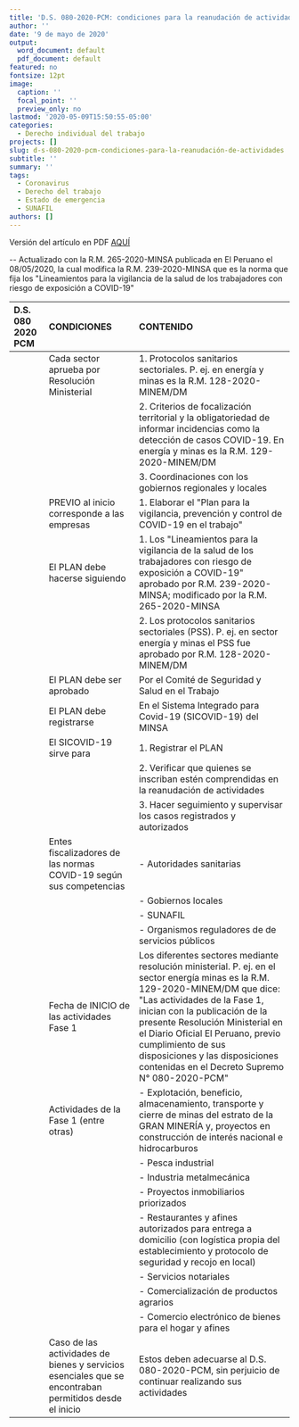 ```yaml
---
title: 'D.S. 080-2020-PCM: condiciones para la reanudación de actividades'
author: ''
date: '9 de mayo de 2020'
output:
  word_document: default
  pdf_document: default
featured: no
fontsize: 12pt
image:
  caption: ''
  focal_point: ''
  preview_only: no
lastmod: '2020-05-09T15:50:55-05:00'
categories: 
  - Derecho individual del trabajo
projects: []
slug: d-s-080-2020-pcm-condiciones-para-la-reanudación-de-actividades
subtitle: ''
summary: ''
tags:
  - Coronavirus
  - Derecho del trabajo
  - Estado de emergencia
  - SUNAFIL
authors: []
---
```

Versión del artículo en PDF [AQUÍ](/pdf/2020-05-07-d-s-080-2020-pcm-condiciones-para-la-reanudacion-de-actividades.pdf) 

-- Actualizado con la R.M. 265-2020-MINSA publicada en El Peruano el 08/05/2020, la cual modifica la R.M. 239-2020-MINSA que es la norma que fija los "Lineamientos para la vigilancia de la salud de los trabajadores con riesgo de exposición a COVID-19"


| D.S. 080 2020 PCM | CONDICIONES | CONTENIDO |
| :---------------- | :-----------| :---------|
| | Cada sector aprueba por Resolución Ministerial | 1. Protocolos sanitarios sectoriales. P. ej. en energía y minas es la R.M. 128-2020-MINEM/DM |
| | | 2. Criterios de focalización territorial y la obligatoriedad de informar incidencias como la detección de casos COVID-19. En energía y minas es la R.M. 129-2020-MINEM/DM |
| | | 3. Coordinaciones con los gobiernos regionales y locales |
| | PREVIO al inicio corresponde a las empresas | 1. Elaborar el "Plan para la vigilancia, prevención y control de COVID-19 en el trabajo" |
| | El PLAN debe hacerse siguiendo | 1. Los "Lineamientos para la vigilancia de la salud de los trabajadores con riesgo de exposición a COVID-19" aprobado por R.M. 239-2020-MINSA; modificado por la R.M. 265-2020-MINSA |
| | | 2. Los protocolos sanitarios sectoriales (PSS). P. ej. en sector energía y minas el PSS fue aprobado por R.M. 128-2020-MINEM/DM |
| | El PLAN debe ser aprobado | Por el Comité de Seguridad y Salud en el Trabajo |
| | El PLAN debe registrarse | En el Sistema Integrado para Covid-19 (SICOVID-19) del MINSA |
| | El SICOVID-19 sirve para | 1. Registrar el PLAN
| | | 2. Verificar que quienes se inscriban estén comprendidas en la reanudación de actividades |
| | | 3. Hacer seguimiento y supervisar los casos registrados y autorizados |
| | Entes fiscalizadores de las normas COVID-19 según sus competencias | - Autoridades sanitarias |
| | | - Gobiernos locales |
| | | - SUNAFIL |
| | | - Organismos reguladores de de servicios públicos |
| | Fecha de INICIO de las actividades Fase 1 | Los diferentes sectores mediante resolución ministerial. P. ej. en el sector energía minas es la R.M. 129-2020-MINEM/DM que dice: "Las actividades de la Fase 1, inician con la publicación de la presente Resolución Ministerial en el Diario Oficial El Peruano, previo cumplimiento de sus disposiciones y las disposiciones contenidas en el Decreto Supremo N° 080-2020-PCM" |
| | Actividades de la Fase 1 (entre otras) | - Explotación, beneficio, almacenamiento, transporte y cierre de minas del estrato de la GRAN MINERÍA y, proyectos en construcción de interés nacional e hidrocarburos |
| | | - Pesca industrial
| | | - Industria metalmecánica
| | | - Proyectos inmobiliarios priorizados
| | | - Restaurantes y afines autorizados para entrega a domicilio (con logística propia del establecimiento y protocolo de seguridad y recojo en local)
| | | - Servicios notariales
| | | - Comercialización de productos agrarios
| | | - Comercio electrónico de bienes para el hogar y afines
| | Caso de las actividades de bienes y servicios esenciales que se encontraban permitidos desde el inicio | Estos deben adecuarse al D.S. 080-2020-PCM, sin perjuicio de continuar realizando sus actividades |
